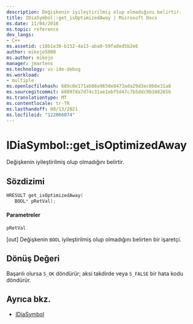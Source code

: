 ```yaml
---
description: Değişkenin iyileştirilmiş olup olmadığını belirtir.
title: IDiaSymbol::get_isOptimizedAway | Microsoft Docs
ms.date: 11/04/2016
ms.topic: reference
dev_langs:
- C++
ms.assetid: c18b1e38-b152-4a13-aba0-59faded5b2e6
author: mikejo5000
ms.author: mikejo
manager: jmartens
ms.technology: vs-ide-debug
ms.workload:
- multiple
ms.openlocfilehash: 689c0e171ab08a9650e8473ada29d3ec0b6e31a8
ms.sourcegitcommit: 68897da7d74c31ae1ebf5d47c7b5ddc9b108265b
ms.translationtype: MT
ms.contentlocale: tr-TR
ms.lasthandoff: 08/13/2021
ms.locfileid: "122066074"
---
```

# <a name="idiasymbolget_isoptimizedaway"></a>IDiaSymbol::get_isOptimizedAway
Değişkenin iyileştirilmiş olup olmadığını belirtir.

## <a name="syntax"></a>Sözdizimi

```C++
HRESULT get_isOptimizedAway(
   BOOL* pRetVal);
```

#### <a name="parameters"></a>Parametreler
 `pRetVal`

[out] Değişkenin `BOOL` iyileştirilmiş olup olmadığını belirten bir işaretçi.

## <a name="return-value"></a>Dönüş Değeri
 Başarılı olursa `S_OK` döndürür; aksi takdirde veya `S_FALSE` bir hata kodu döndürür.

## <a name="see-also"></a>Ayrıca bkz.
- [IDiaSymbol](../../debugger/debug-interface-access/idiasymbol.md)
